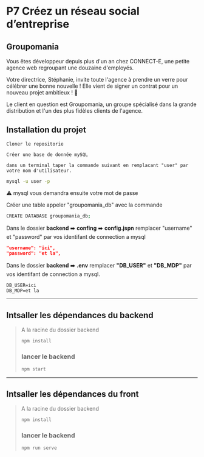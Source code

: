 # **P7 Créez un réseau social d’entreprise**

## Groupomania

Vous êtes développeur depuis plus d'un an chez CONNECT-E, une petite agence web regroupant une douzaine d'employés.

Votre directrice, Stéphanie, invite toute l'agence à prendre un verre pour célébrer une bonne nouvelle ! Elle vient de signer un contrat pour un nouveau projet ambitieux ! 🥂

Le client en question est Groupomania, un groupe spécialisé dans la grande distribution et l'un des plus fidèles clients de l'agence.

## Installation du projet

    Cloner le repositorie

    Créer une base de donnée mySQL

    dans un terminal taper la commande suivant en remplacant "user" par votre nom d'utilisateur.

```bash
mysql -u user -p
```

⚠️ mysql vous demandra ensuite votre mot de passe

Créer une table appeler "groupomania_db" avec la commande

```bash
CREATE DATABASE groupomania_db;
```

Dans le dossier **backend** ➡️ **confing** ➡️ **config.jspn** remplacer "username" et "password" par vos identifant de connection a mysql

```json
"username": "ici",
"password": "et la",
```

Dans le dossier **backend** ➡️ **.env** remplacer **"DB_USER"** et **"DB_MDP"** par vos identifant de connection a mysql.

```env
DB_USER=ici
DB_MDP=et la
```

---

## Intsaller les dépendances du backend

> A la racine du dossier backend
>
> ```bash
> npm install
> ```
>
> ### lancer le backend
>
> ```bash
> npm start
> ```

---

## Intsaller les dépendances du front

> A la racine du dossier backend
>
> ```bash
> npm install
> ```
>
> ### lancer le backend
>
> ```bash
> npm run serve
> ```
